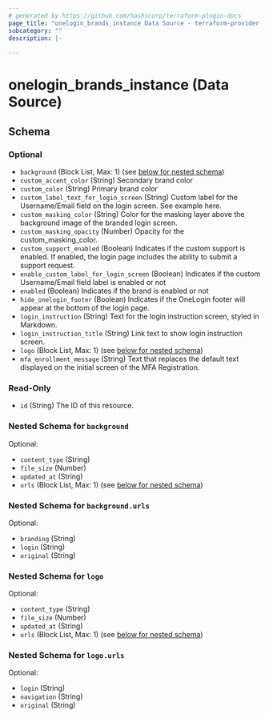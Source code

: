 ```yaml
---
# generated by https://github.com/hashicorp/terraform-plugin-docs
page_title: "onelogin_brands_instance Data Source - terraform-provider-onelogin-1"
subcategory: ""
description: |-
  
---
```


# onelogin_brands_instance (Data Source)





<!-- schema generated by tfplugindocs -->
## Schema

### Optional

- `background` (Block List, Max: 1) (see [below for nested schema](#nestedblock--background))
- `custom_accent_color` (String) Secondary brand color
- `custom_color` (String) Primary brand color
- `custom_label_text_for_login_screen` (String) Custom label for the Username/Email field on the login screen. See example here.
- `custom_masking_color` (String) Color for the masking layer above the background image of the branded login screen.
- `custom_masking_opacity` (Number) Opacity for the custom_masking_color.
- `custom_support_enabled` (Boolean) Indicates if the custom support is enabled. If enabled, the login page includes the ability to submit a support request.
- `enable_custom_label_for_login_screen` (Boolean) Indicates if the custom Username/Email field label is enabled or not
- `enabled` (Boolean) Indicates if the brand is enabled or not
- `hide_onelogin_footer` (Boolean) Indicates if the OneLogin footer will appear at the bottom of the login page.
- `login_instruction` (String) Text for the login instruction screen, styled in Markdown.
- `login_instruction_title` (String) Link text to show login instruction screen.
- `logo` (Block List, Max: 1) (see [below for nested schema](#nestedblock--logo))
- `mfa_enrollment_message` (String) Text that replaces the default text displayed on the initial screen of the MFA Registration.

### Read-Only

- `id` (String) The ID of this resource.

<a id="nestedblock--background"></a>
### Nested Schema for `background`

Optional:

- `content_type` (String)
- `file_size` (Number)
- `updated_at` (String)
- `urls` (Block List, Max: 1) (see [below for nested schema](#nestedblock--background--urls))

<a id="nestedblock--background--urls"></a>
### Nested Schema for `background.urls`

Optional:

- `branding` (String)
- `login` (String)
- `original` (String)



<a id="nestedblock--logo"></a>
### Nested Schema for `logo`

Optional:

- `content_type` (String)
- `file_size` (Number)
- `updated_at` (String)
- `urls` (Block List, Max: 1) (see [below for nested schema](#nestedblock--logo--urls))

<a id="nestedblock--logo--urls"></a>
### Nested Schema for `logo.urls`

Optional:

- `login` (String)
- `navigation` (String)
- `original` (String)


